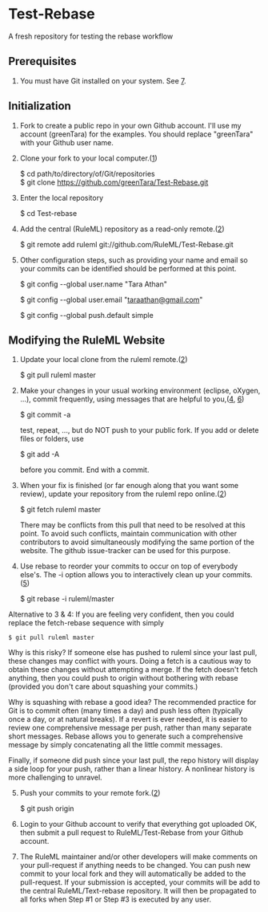 Test-Rebase
===========

A fresh repository for testing the rebase workflow

Prerequisites
-------------
1. You must have Git installed on your system. See [7].
   
Initialization
--------------
1. Fork to create a public repo in your own Github account. 
I'll use my account (greenTara) for the examples. 
You should replace "greenTara" with your Github user name.

2. Clone your fork to your local computer.([1])

    $ cd path/to/directory/of/Git/repositories  
    $ git clone https://github.com/greenTara/Test-Rebase.git
    
3. Enter the local repository

    $ cd Test-rebase

3. Add the central (RuleML) repository as a read-only remote.([2])

    $ git remote add ruleml git://github.com/RuleML/Test-Rebase.git
    
4. Other configuration steps, such as providing your name and email so your commits can be identified
   should be performed at this point.

    $ git config --global user.name "Tara Athan"
    
    $ git config --global user.email "taraathan@gmail.com"
    
    $ git config --global push.default simple

Modifying the RuleML Website
----------------------------
1. Update your local clone from the ruleml remote.([2])
    
    $ git pull ruleml master
        
2. Make your changes in your usual working environment (eclipse, oXygen, ...),
   commit frequently, using messages that are helpful to you,([4], [6]) 
       
    $ git commit -a

    test, repeat, ..., but do NOT push to your public fork. 
    If you add or delete files or folders, use

    $ git add -A
    
    before you commit. End with a commit.
   
3. When your fix is finished (or far enough along that you want some review), 
  update your repository from the ruleml repo online.([2]) 

    $ git fetch ruleml master

    There may be conflicts from this pull that need to be resolved at this point.
    To avoid such conflicts, maintain communication with other contributors to avoid
    simultaneously modifying the same portion of the website.
    The github issue-tracker can be used for this purpose.

4. Use rebase to reorder your commits to occur on top of everybody else's. 
   The -i option allows you to interactively clean up your commits.([5])

    $ git rebase -i ruleml/master
    
Alternative to 3 & 4:
If you are feeling very confident, then you could replace the fetch-rebase sequence with simply

    $ git pull ruleml master
    
Why is this risky? If someone else has pushed to ruleml since your last pull, these changes may conflict with yours.
Doing a fetch is a cautious way to obtain these changes without attempting a merge.
If the fetch doesn't fetch anything, then you could push to origin without bothering with rebase
(provided you don't care about squashing your commits.)

Why is squashing with rebase a good idea? 
The recommended practice for Git is to commit often (many times a day) and push less often
(typically once a day, or at natural breaks). 
If a revert is ever needed, it is easier to review one comprehensive message per push, rather than many separate
short messages. Rebase allows you to generate such a comprehensive message by simply concatenating all the little
commit messages.

Finally, if someone did push since your last pull, the repo history will display a side loop for your
push, rather than a linear history. A nonlinear history is more challenging to unravel.
        
5. Push your commits to your remote fork.([2])

    $ git push origin
    
6. Login to your Github account to verify that everything got uploaded OK, then
submit a pull request to RuleML/Test-Rebase from your Github account.

7. The RuleML maintainer and/or other developers will make comments on your pull-request if 
anything needs to be changed.
You can push new commit to your local fork and they will automatically be added to the pull-request.
If your submission is accepted, your commits will be add to the central RuleML/Text-rebase repository.
It will then be propagated to all forks when Step #1 or Step #3 is 
executed by any user.

[1]:http://git-scm.com/book/en/Git-Basics-Getting-a-Git-Repository
[2]:http://git-scm.com/book/en/Git-Basics-Working-with-Remotes
[4]:http://git-scm.com/book/en/Git-Basics-Recording-Changes-to-the-Repository
[5]:http://git-scm.com/book/en/Git-Branching-Rebasing
[6]:http://git-scm.com/book/en/Getting-Started-Git-Basics
[7]:http://git-scm.com/book/en/Getting-Started-Installing-Git
